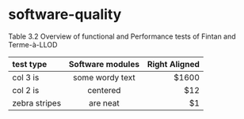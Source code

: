 # software-quality

Table 3.2 Overview of functional and Performance tests of Fintan and Terme-à-LLOD

| test type     | Software modules      | Right Aligned |
| :------------ |:--------------------: | -----:        |
| col 3 is      | some wordy text       | $1600         |
| col 2 is      | centered              |   $12         |
| zebra stripes | are neat              |    $1         |
